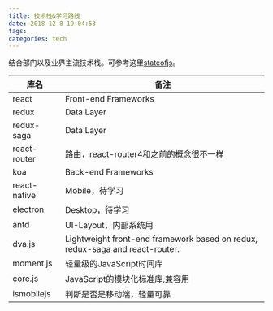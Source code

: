 ```yaml
---
title: 技术栈&学习路线
date: 2018-12-8 19:04:53
tags:
categories: tech
---
```

结合部门以及业界主流技术栈。可参考这里[stateofjs](https://stateofjs.com/)。

库名 | 备注
---|---
react | Front-end Frameworks
redux | Data Layer
redux-saga | Data Layer
react-router | 路由，react-router4和之前的概念很不一样
koa | Back-end Frameworks
react-native | Mobile，待学习
electron | Desktop，待学习
antd | UI-Layout，内部系统用
dva.js|	Lightweight front-end framework based on redux, redux-saga and react-router.
moment.js | 轻量级的JavaScript时间库
core.js | JavaScript的模块化标准库,兼容用
ismobilejs | 判断是否是移动端，轻量可靠
